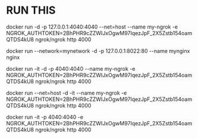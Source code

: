 # RUN THIS
docker run -d -p 127.0.0.1:4040:4040 --net=host --name my-ngrok -e NGROK_AUTHTOKEN=2BhPHR9cZZWIJxOgwM97IqezJpF_2X5Zstb154oamQTDS4kU8 ngrok/ngrok http 4000

docker run --network=mynetwork -d -p 127.0.0.1:8022:80 --name mynginx nginx

docker run -it -d -p 4040:4040 --name my-ngrok -e NGROK_AUTHTOKEN=2BhPHR9cZZWIJxOgwM97IqezJpF_2X5Zstb154oamQTDS4kU8 ngrok/ngrok http 4000

docker run --net=host -d -it --name my-ngrok -e NGROK_AUTHTOKEN=2BhPHR9cZZWIJxOgwM97IqezJpF_2X5Zstb154oamQTDS4kU8 ngrok/ngrok http 4000

docker run -it -p 4040:4040 -e NGROK_AUTHTOKEN=2BhPHR9cZZWIJxOgwM97IqezJpF_2X5Zstb154oamQTDS4kU8 ngrok/ngrok http 4000